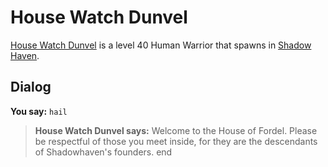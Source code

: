 # House Watch Dunvel



[House Watch Dunvel](/npc/150205) is a level 40 Human Warrior that spawns in [Shadow Haven](/zone/150).



## Dialog

**You say:** `hail`



>**House Watch Dunvel says:** Welcome to the House of Fordel. Please be respectful of those you meet inside, for they are the descendants of Shadowhaven's founders.
end
